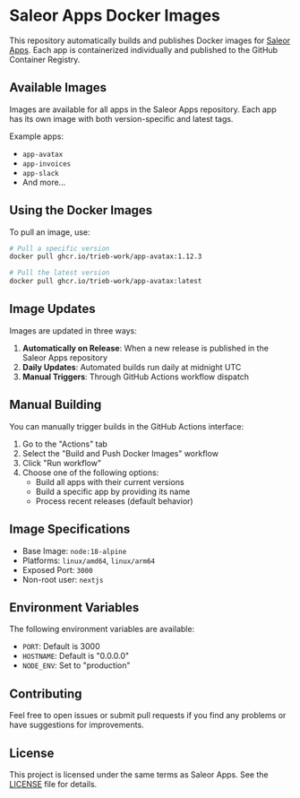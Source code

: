 # Saleor Apps Docker Images

This repository automatically builds and publishes Docker images for [Saleor Apps](https://github.com/saleor/apps). Each app is containerized individually and published to the GitHub Container Registry.

## Available Images

Images are available for all apps in the Saleor Apps repository. Each app has its own image with both version-specific and latest tags.

Example apps:
- `app-avatax`
- `app-invoices`
- `app-slack`
- And more...

## Using the Docker Images

To pull an image, use:

```bash
# Pull a specific version
docker pull ghcr.io/trieb-work/app-avatax:1.12.3

# Pull the latest version
docker pull ghcr.io/trieb-work/app-avatax:latest
```

## Image Updates

Images are updated in three ways:

1. **Automatically on Release**: When a new release is published in the Saleor Apps repository
2. **Daily Updates**: Automated builds run daily at midnight UTC
3. **Manual Triggers**: Through GitHub Actions workflow dispatch

## Manual Building

You can manually trigger builds in the GitHub Actions interface:

1. Go to the "Actions" tab
2. Select the "Build and Push Docker Images" workflow
3. Click "Run workflow"
4. Choose one of the following options:
   - Build all apps with their current versions
   - Build a specific app by providing its name
   - Process recent releases (default behavior)

## Image Specifications

- Base Image: `node:18-alpine`
- Platforms: `linux/amd64`, `linux/arm64`
- Exposed Port: `3000`
- Non-root user: `nextjs`

## Environment Variables

The following environment variables are available:

- `PORT`: Default is 3000
- `HOSTNAME`: Default is "0.0.0.0"
- `NODE_ENV`: Set to "production"

## Contributing

Feel free to open issues or submit pull requests if you find any problems or have suggestions for improvements.

## License

This project is licensed under the same terms as Saleor Apps. See the [LICENSE](https://github.com/saleor/apps/blob/main/LICENSE) file for details.
